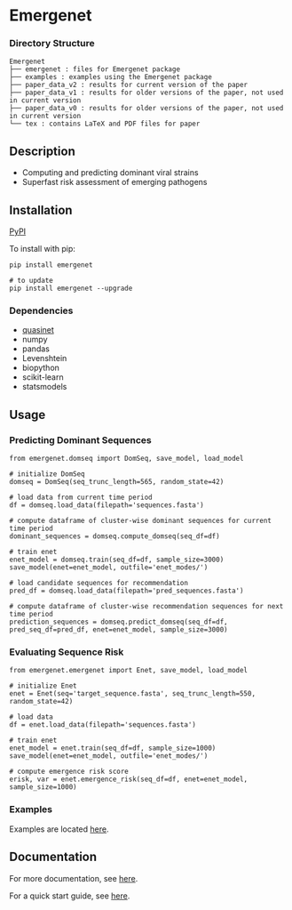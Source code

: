 # Emergenet

### Directory Structure

```
Emergenet
├── emergenet : files for Emergenet package
├── examples : examples using the Emergenet package
├── paper_data_v2 : results for current version of the paper
├── paper_data_v1 : results for older versions of the paper, not used in current version
├── paper_data_v0 : results for older versions of the paper, not used in current version
└── tex : contains LaTeX and PDF files for paper
```

## Description
- Computing and predicting dominant viral strains
- Superfast risk assessment of emerging pathogens


## Installation
[PyPI](https://pypi.org/project/emergenet/)

To install with pip:

```
pip install emergenet

# to update
pip install emergenet --upgrade
```

### Dependencies

* [quasinet](https://github.com/zeroknowledgediscovery/quasinet/)
* numpy 
* pandas 
* Levenshtein 
* biopython
* scikit-learn
* statsmodels

## Usage

### Predicting Dominant Sequences

```
from emergenet.domseq import DomSeq, save_model, load_model

# initialize DomSeq
domseq = DomSeq(seq_trunc_length=565, random_state=42)

# load data from current time period
df = domseq.load_data(filepath='sequences.fasta')

# compute dataframe of cluster-wise dominant sequences for current time period
dominant_sequences = domseq.compute_domseq(seq_df=df)

# train enet
enet_model = domseq.train(seq_df=df, sample_size=3000)
save_model(enet=enet_model, outfile='enet_modes/')

# load candidate sequences for recommendation
pred_df = domseq.load_data(filepath='pred_sequences.fasta')

# compute dataframe of cluster-wise recommendation sequences for next time period
prediction_sequences = domseq.predict_domseq(seq_df=df, pred_seq_df=pred_df, enet=enet_model, sample_size=3000)
```

### Evaluating Sequence Risk

```
from emergenet.emergenet import Enet, save_model, load_model

# initialize Enet
enet = Enet(seq='target_sequence.fasta', seq_trunc_length=550, random_state=42)

# load data
df = enet.load_data(filepath='sequences.fasta')

# train enet
enet_model = enet.train(seq_df=df, sample_size=1000)
save_model(enet=enet_model, outfile='enet_modes/')

# compute emergence risk score
erisk, var = enet.emergence_risk(seq_df=df, enet=enet_model, sample_size=1000)
```
 
### Examples

Examples are located [here](https://github.com/zeroknowledgediscovery/emergenet/tree/main/examples).

## Documentation

For more documentation, see [here](https://zeroknowledgediscovery.github.io/emergenet/).

For a quick start guide, see [here](https://github.com/zeroknowledgediscovery/emergenet/blob/main/examples/emergenet_package.pdf).

